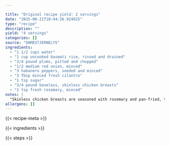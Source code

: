 ```yaml
---

title: "Original recipe yield: 2 servings"
date: "2025-08-21T10:44:26.924925"
type: "recipe"
description: ""
yield: "4 servings"
categories: []
source: "DAMESTJERNELYS"
ingredients:
  - "1 1/2 cups water"
  - "1 cup uncooked basmati rice, rinsed and drained"
  - "3/4 pound plums, pitted and chopped"
  - "1/2 medium red onion, minced"
  - "3 habanero peppers, seeded and minced"
  - "3 Tbsp minced fresh cilantro"
  - "1 tsp sugar"
  - "3/4 pound boneless, skinless chicken breasts"
  - "2 tsp fresh rosemary, minced"
notes: |
  "Skinless chicken breasts are seasoned with rosemary and pan-fried, then served over basmati rice with a unique, sweet and spicy plum and habaneros salsa. Pair with green beans and toasted pine nuts."
allergens: []
---
```


{{< recipe-meta >}}

{{< ingredients >}}

{{< steps >}}
